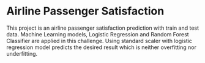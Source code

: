 # Airline Passenger Satisfaction
This project is an airline passenger satisfaction prediction with train and test data.  Machine Learning models, Logistic Regression and Random Forest Classifier are applied in this challenge.  Using standard scaler with logistic regression model predicts the desired result which is neither overfitting nor underfitting.

